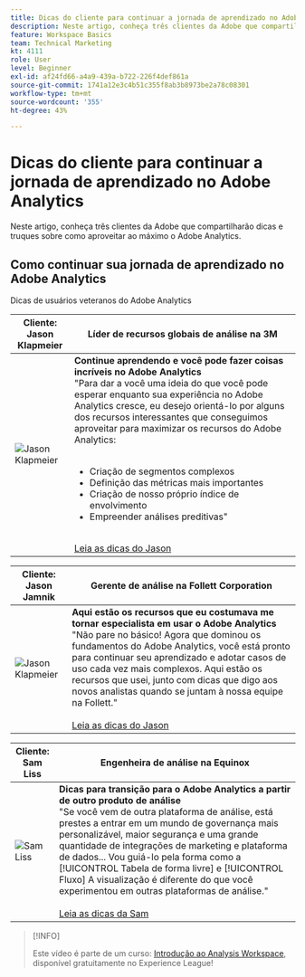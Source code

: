 ```yaml
---
title: Dicas do cliente para continuar a jornada de aprendizado no Adobe Analytics
description: Neste artigo, conheça três clientes da Adobe que compartilharão dicas e truques sobre como aproveitar ao máximo o Adobe Analytics.
feature: Workspace Basics
team: Technical Marketing
kt: 4111
role: User
level: Beginner
exl-id: af24fd66-a4a9-439a-b722-226f4def861a
source-git-commit: 1741a12e3c4b51c355f8ab3b8973be2a78c08301
workflow-type: tm+mt
source-wordcount: '355'
ht-degree: 43%

---
```


# Dicas do cliente para continuar a jornada de aprendizado no Adobe Analytics

Neste artigo, conheça três clientes da Adobe que compartilharão dicas e truques sobre como aproveitar ao máximo o Adobe Analytics.

## Como continuar sua jornada de aprendizado no Adobe Analytics

Dicas de usuários veteranos do Adobe Analytics

| Cliente:<br>Jason Klapmeier | Líder de recursos globais de análise na 3M |
|------------|------------|
| ![Jason Klapmeier](assets/jasonklapmeier.jpg) | **Continue aprendendo e você pode fazer coisas incríveis no Adobe Analytics** <br> &quot;Para dar a você uma ideia do que você pode esperar enquanto sua experiência no Adobe Analytics cresce, eu desejo orientá-lo por alguns dos recursos interessantes que conseguimos aproveitar para maximizar os recursos do Adobe Analytics: <br><br><ul><li>Criação de segmentos complexos</li><li>Definição das métricas mais importantes</li><li>Criação de nosso próprio índice de envolvimento</li><li>Empreender análises preditivas&quot;</li></ul><br>[Leia as dicas do Jason](https://experienceleaguecommunities.adobe.com/t5/adobe-analytics-discussions/incredible-things-you-can-do-in-adobe-analytics/td-p/354333?profile.language=pt) |

| Cliente:<br>Jason Jamnik | Gerente de análise na Follett Corporation |
|------------|------------|
| ![Jason Klapmeier](assets/jasonjamnik.jpg) | **Aqui estão os recursos que eu costumava me tornar especialista em usar o Adobe Analytics** <br> &quot;Não pare no básico! Agora que dominou os fundamentos do Adobe Analytics, você está pronto para continuar seu aprendizado e adotar casos de uso cada vez mais complexos. Aqui estão os recursos que usei, junto com dicas que digo aos novos analistas quando se juntam à nossa equipe na Follett.&quot;<br><br>[Leia as dicas do Jason](https://experienceleaguecommunities.adobe.com/t5/adobe-analytics-discussions/here-are-the-resources-i-used-to-become-an-expert-at-using-adobe/m-p/354226?profile.language=pt) |

| Cliente:<br>Sam Liss | Engenheira de análise na Equinox |
|------------|------------|
| ![Sam Liss](assets/samliss.jpg) | **Dicas para transição para o Adobe Analytics a partir de outro produto de análise** <br> &quot;Se você vem de outra plataforma de análise, está prestes a entrar em um mundo de governança mais personalizável, maior segurança e uma grande quantidade de integrações de marketing e plataforma de dados... Vou guiá-lo pela forma como a [!UICONTROL Tabela de forma livre] e [!UICONTROL Fluxo] A visualização é diferente do que você experimentou em outras plataformas de análise.&quot;<br><br>[Leia as dicas da Sam](https://experienceleaguecommunities.adobe.com/t5/adobe-analytics-discussions/an-analyst-s-quick-start-guide-switching-to-adobe/td-p/354312?profile.language=pt) |

>[!INFO]
>
> Este vídeo é parte de um curso: [Introdução ao Analysis Workspace](https://experienceleague.adobe.com/?recommended=Analytics-U-1-2020.1.workspace&amp;lang=pt-BR), disponível gratuitamente no Experience League!

